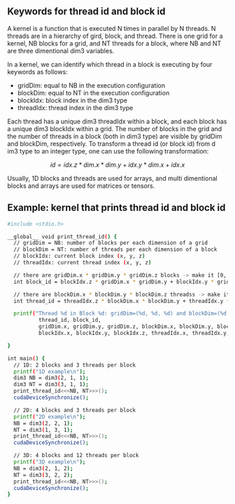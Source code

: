 ## Keywords for thread id and block id
A kernel is a function that is executed N times in parallel by N threads.
N threads are in a hierarchy of gird, block, and thread.
There is one grid for a kernel, NB blocks for a grid, and NT threads for a block,
where NB and NT are three dimentional dim3 variables.

In a kernel, we can identify which thread in a block is executing by four keywords as follows:
- gridDim: equal to NB in the execution configuration
- blockDim: equal to NT in the execution configuration
- blockIdx: block index in the dim3 type
- threadIdx: thread index in the dim3 type

Each thread has a unique dim3 threadIdx within a block, and each block has a unique dim3 blockIdx within a grid.
The number of blocks in the grid and the number of threads in a block (both in dim3 type) are visible by gridDim and blockDim, respectively.
To transform a thread id (or block id) from d im3 type to an integer type,
one can use the following transformation:

```math
id = idx.z * dim.x * dim.y + idx.y * dim.x + idx.x
```

Usually, 1D blocks and threads are used for arrays, and multi dimentional blocks and arrays are used for matrices or tensors.

## Example: kernel that prints thread id and block id

```bash
#include <stdio.h>

__global__ void print_thread_id() {
  // gridDim = NB: number of blocks per each dimension of a grid
  // blockDim = NT: number of threads per each dimension of a block
  // blockIdx: current block index (x, y, z)
  // threadIdx: current thread index (x, y, z)

  // there are gridDim.x * gridDim.y * gridDim.z blocks -> make it [0, #blocks)
  int block_id = blockIdx.z * gridDim.x * gridDim.y + blockIdx.y * gridDim.x + blockIdx.x;

  // there are blockDim.x * blockDim.y * blockDim.z threadss -> make it [0, #threads)
  int thread_id = threadIdx.z * blockDim.x * blockDim.y + threadIdx.y * blockDim.x + threadIdx.x;

  printf("Thread %d in Block %d: gridDim=(%d, %d, %d) and blockDim=(%d, %d, %d) and blockIdx=(%d, %d, %d) and threadIdx=(%d, %d, %d)\n", 
          thread_id, block_id,
          gridDim.x, gridDim.y, gridDim.z, blockDim.x, blockDim.y, blockDim.z, 
          blockIdx.x, blockIdx.y, blockIdx.z, threadIdx.x, threadIdx.y, threadIdx.z);

}

int main() {
  // 1D: 2 blocks and 3 threads per block
  printf("1D example\n");
  dim3 NB = dim3(2, 1, 1);
  dim3 NT = dim3(3, 1, 1);
  print_thread_id<<<NB, NT>>>();
  cudaDeviceSynchronize();

  // 2D: 4 blocks and 3 threads per block
  printf("2D example\n");
  NB = dim3(2, 2, 1);
  NT = dim3(1, 3, 1);
  print_thread_id<<<NB, NT>>>();
  cudaDeviceSynchronize();

  // 3D: 4 blocks and 12 threads per block
  printf("3D example\n");
  NB = dim3(2, 1, 2);
  NT = dim3(3, 2, 2);
  print_thread_id<<<NB, NT>>>();
  cudaDeviceSynchronize();
}
```
